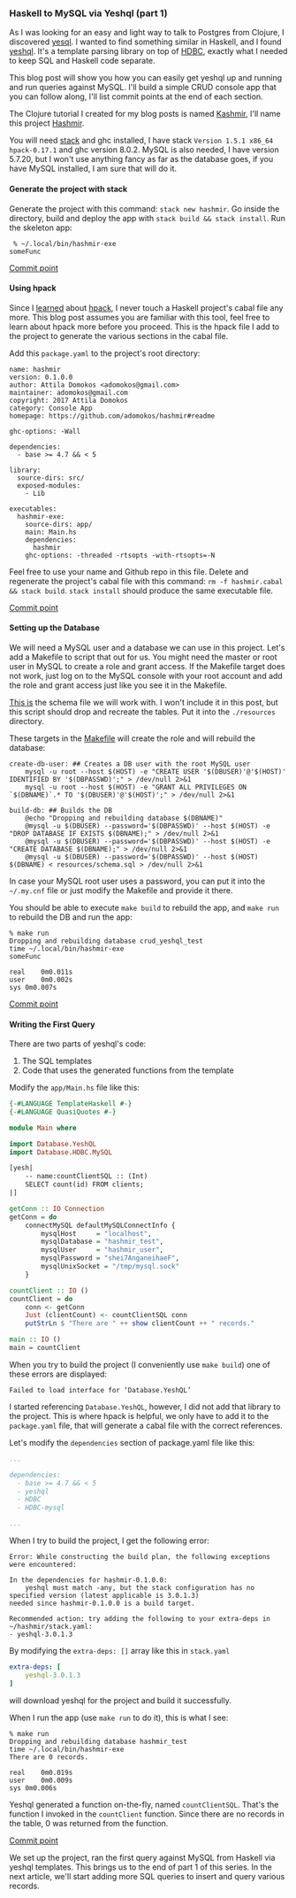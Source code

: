### Haskell to MySQL via Yeshql (part 1)

As I was looking for an easy and light way to talk to Postgres from Clojure, I discovered [yesql](https://github.com/krisajenkins/yesql). I wanted to find something similar in Haskell, and I found [yeshql](https://github.com/tdammers/yeshql). It's a template parsing library on top of [HDBC](https://github.com/ryantm/hdbc-mysql), exactly what I needed to keep SQL and Haskell code separate.

This blog post will show you how you can easily get yeshql up and running and run queries against MySQL. I'll build a simple CRUD console app that you can follow along, I'll list commit points at the end of each section.

The Clojure tutorial I created for my blog posts is named [Kashmir](https://github.com/adomokos/kashmir), I'll name this project [Hashmir](https://github.com/adomokos/hashmir).

You will need [stack](https://docs.haskellstack.org/en/stable/README/) and ghc installed, I have stack `Version 1.5.1 x86_64 hpack-0.17.1` and ghc version 8.0.2. MySQL is also needed, I have version 5.7.20, but I won't use anything fancy as far as the database goes, if you have MySQL installed, I am sure that will do it.

#### Generate the project with stack

Generate the project with this command: `stack new hashmir`. Go inside the directory, build and deploy the app with `stack build && stack install`. Run the skeleton app:

```shell
 % ~/.local/bin/hashmir-exe
someFunc
```
[Commit point](https://github.com/adomokos/hashmir/commit/de07eebdf3b0f40b550279a58231603eef4f4809)

#### Using hpack

Since I [learned](https://academy.mondaymorninghaskell.com/p/your-first-haskell-project) about [hpack](https://github.com/sol/hpack), I never touch a Haskell project's cabal file any more. This blog post assumes you are familiar with this tool, feel free to learn about hpack more before you proceed.
This is the hpack file I add to the project to generate the various sections in the cabal file.

Add this `package.yaml` to the project's root directory:

```shell
name: hashmir
version: 0.1.0.0
author: Attila Domokos <adomokos@gmail.com>
maintainer: adomokos@gmail.com
copyright: 2017 Attila Domokos
category: Console App
homepage: https://github.com/adomokos/hashmir#readme

ghc-options: -Wall

dependencies:
  - base >= 4.7 && < 5

library:
  source-dirs: src/
  exposed-modules:
    - Lib

executables:
  hashmir-exe:
    source-dirs: app/
    main: Main.hs
    dependencies:
      hashmir
    ghc-options: -threaded -rtsopts -with-rtsopts=-N
```

Feel free to use your name and Github repo in this file.
Delete and regenerate the project's cabal file with this command: `rm -f hashmir.cabal && stack build`. `stack install` should produce the same executable file.

[Commit point](https://github.com/adomokos/hashmir/commit/873bacf0c76787e9e199f994ca43d6de2f67cf3a)

#### Setting up the Database

We will need a MySQL user and a database we can use in this project. Let's add a Makefile to script that out for us. You might need the master or root user in MySQL to create a role and grant access. If the Makefile target does not work, just log on to the MySQL console with your root account and add the role and grant access just like you see it in the Makefile.

[This is](https://github.com/adomokos/hashmir/blob/master/resources/schema.sql) the schema file we will work with. I won't include it in this post, but this script should drop and recreate the tables. Put it into the `./resources` directory.

These targets in the [Makefile](https://github.com/adomokos/hashmir/blob/c8fb2b66f07b0cb6cb79e7a22d4f7715218dd960/Makefile) will create the role and will rebuild the database:

```shell
create-db-user: ## Creates a DB user with the root MySQL user
	mysql -u root --host $(HOST) -e "CREATE USER '$(DBUSER)'@'$(HOST)' IDENTIFIED BY '$(DBPASSWD)';" > /dev/null 2>&1
	mysql -u root --host $(HOST) -e "GRANT ALL PRIVILEGES ON `$(DBNAME)`.* TO '$(DBUSER)'@'$(HOST)';" > /dev/null 2>&1

build-db: ## Builds the DB
	@echo "Dropping and rebuilding database $(DBNAME)"
	@mysql -u $(DBUSER) --password='$(DBPASSWD)' --host $(HOST) -e "DROP DATABASE IF EXISTS $(DBNAME);" > /dev/null 2>&1
	@mysql -u $(DBUSER) --password='$(DBPASSWD)' --host $(HOST) -e "CREATE DATABASE $(DBNAME);" > /dev/null 2>&1
	@mysql -u $(DBUSER) --password='$(DBPASSWD)' --host $(HOST) $(DBNAME) < resources/schema.sql > /dev/null 2>&1
```
In case your MySQL root user uses a password, you can put it into the `~/.my.cnf` file or just modify the Makefile and provide it there.

You should be able to execute `make build` to rebuild the app, and `make run` to rebuild the DB and run the app:

```shell
% make run
Dropping and rebuilding database crud_yeshql_test
time ~/.local/bin/hashmir-exe
someFunc

real	0m0.011s
user	0m0.002s
sys	0m0.007s
```

[Commit point](https://github.com/adomokos/hashmir/commit/ff40249ac7bc767e9f57b52daccf690cbf3bae1a)

#### Writing the First Query

There are two parts of yeshql's code:
1. The SQL templates
2. Code that uses the generated functions from the template

Modify the `app/Main.hs` file like this:

```haskell
{-#LANGUAGE TemplateHaskell #-}
{-#LANGUAGE QuasiQuotes #-}

module Main where

import Database.YeshQL
import Database.HDBC.MySQL

[yesh|
    -- name:countClientSQL :: (Int)
    SELECT count(id) FROM clients;
|]

getConn :: IO Connection
getConn = do
    connectMySQL defaultMySQLConnectInfo {
        mysqlHost     = "localhost",
        mysqlDatabase = "hashmir_test",
        mysqlUser     = "hashmir_user",
        mysqlPassword = "shei7AnganeihaeF",
        mysqlUnixSocket = "/tmp/mysql.sock"
    }

countClient :: IO ()
countClient = do
    conn <- getConn
    Just (clientCount) <- countClientSQL conn
    putStrLn $ "There are " ++ show clientCount ++ " records."

main :: IO ()
main = countClient
```

When you try to build the project (I conveniently use `make build`) one of these errors are displayed:

```shell
Failed to load interface for ‘Database.YeshQL’
```

I started referencing `Database.YeshQL`, however, I did not add that library to the project. This is where hpack is helpful, we only have to add it to the `package.yaml` file, that will generate a cabal file with the correct references.

Let's modify the `dependencies` section of package.yaml file like this:

```yaml
...

dependencies:
  - base >= 4.7 && < 5
  - yeshql
  - HDBC
  - HDBC-mysql

...
```

When I try to build the project, I get the following error:

```shell
Error: While constructing the build plan, the following exceptions were encountered:

In the dependencies for hashmir-0.1.0.0:
    yeshql must match -any, but the stack configuration has no specified version (latest applicable is 3.0.1.3)
needed since hashmir-0.1.0.0 is a build target.

Recommended action: try adding the following to your extra-deps in ~/hashmir/stack.yaml:
- yeshql-3.0.1.3
```

By modifying the `extra-deps: []` array like this in `stack.yaml`
```yaml
extra-deps: [
    yeshql-3.0.1.3
]
```
will download yeshql for the project and build it successfully.

When I run the app (use `make run` to do it), this is what I see:

```shell
% make run
Dropping and rebuilding database hashmir_test
time ~/.local/bin/hashmir-exe
There are 0 records.

real	0m0.019s
user	0m0.009s
sys	0m0.006s
```

Yeshql generated a function on-the-fly, named `countClientSQL`. That's the function I invoked in the `countClient` function. Since there are no records in the table, 0 was returned from the function.

[Commit point](https://github.com/adomokos/hashmir/commit/78a597e2c348abe751178812367f260fde69edb6)

We set up the project, ran the first query against MySQL from Haskell via yeshql templates. This brings us to the end of part 1 of this series. In the next article, we'll start adding more SQL queries to insert and query various records.
